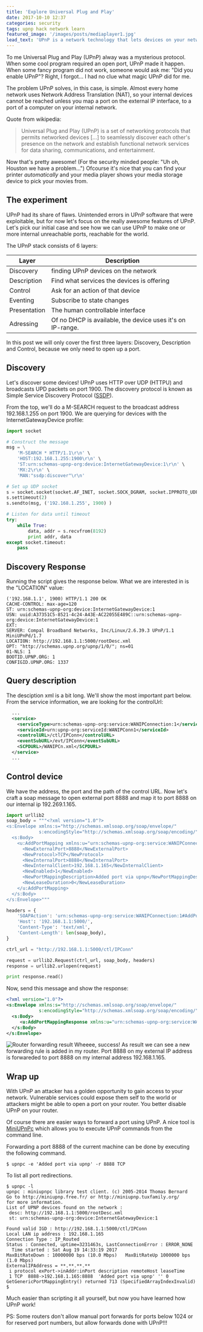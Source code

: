 ```yaml
---
title: 'Explore Universal Plug and Play'
date: 2017-10-10 12:37
categories: security
tags: upnp hack network learn
featured_image: '/images/posts/mediaplayer1.jpg'
lead_text: 'UPnP is a network technology that lets devices on your network set up rules on your router or modem automatically to allow the connections they need. UPnP is a really simple way to make sure you can connect to all kinds of services and is often recommended.'
---
```


To me Universal Plug and Play (UPnP) alway was a mysterious protocol. When
some cool program required an open port, UPnP made it happen. When some
fancy program did not work, someone would ask me: "Did you enable UPnP"?
Right, I forgot... I had no clue what magic UPnP did for me.

The problem UPnP solves, in this case, is simple. Almost every home network
uses Network Address Translation (NAT), so your internal devices cannot
be reached unless you map a port on the external IP interface, to a port
of a computer on your internal network.

Quote from wikipedia:
> Universal Plug and Play (UPnP) is a set of networking protocols that permits networked devices [...] to seamlessly discover each other's presence on the network and establish functional network services for data sharing, communications, and entertainment.

Now that's pretty awesome! (For the security minded people: "Uh oh, Houston
we have a problem...") Ofcourse it's nice that you can find your printer
_automatically_ and your media player shows your media storage device to
pick your movies from.

## The experiment
UPnP had its share of flaws. Unintended errors in UPnP software that were
exploitable, but for now let's focus on the really awesome features of
UPnP. Let's pick our initial case and see how we can use UPnP to make
one or more internal unreachable ports, reachable for the world.

The UPnP stack consists of 6 layers:

| Layer        | Description                         
| ------------ | ----------------------------------- 
| Discovery    | finding UPnP devices on the network 
| Description  | Find what services the devices is offering 
| Control      | Ask for an action of that device 
| Eventing     | Subscribe to state changes 
| Presentation | The human controllable interface  
| Adressing    | Of no DHCP is available, the device uses it's on IP-range.

In this post we will only cover the first three layers: Discovery, Description and Control, because we only need to open up a port.

## Discovery
Let's discover some devices! UPnP uses HTTP over UDP (HTTPU) and broadcasts
UPD packets on port 1900. The discovery protocol is known as Simple Service
Discovery Protocol ([SSDP](https://en.wikipedia.org/wiki/Simple_Service_Discovery_Protocol)).

From the top, we'll do a M-SEARCH request to the broadcast address
192.168.1.255 on port 1900. We are querying for devices with the
InternetGatewayDevice profile:

```python
import socket

# Construct the message
msg = \
    'M-SEARCH * HTTP/1.1\r\n' \
    'HOST:192.168.1.255:1900\r\n' \
    'ST:urn:schemas-upnp-org:device:InternetGatewayDevice:1\r\n' \
    'MX:2\r\n' \
    'MAN:"ssdp:discover"\r\n'

# Set up UDP socket
s = socket.socket(socket.AF_INET, socket.SOCK_DGRAM, socket.IPPROTO_UDP)
s.settimeout(2)
s.sendto(msg, ('192.168.1.255', 1900) )

# Listen for data until timeout
try:
    while True:
        data, addr = s.recvfrom(8192)
        print addr, data
except socket.timeout:
    pass
```

## Discovery Response
Running the script gives the response below. What we are interested in is
the "LOCATION" value:

```console
('192.168.1.1', 1900) HTTP/1.1 200 OK
CACHE-CONTROL: max-age=120
ST: urn:schemas-upnp-org:device:InternetGatewayDevice:1
USN: uuid:A37351C5-8521-4c24-A43E-AC22055E489C::urn:schemas-upnp-org:device:InternetGatewayDevice:1
EXT:
SERVER: Compal Broadband Networks, Inc/Linux/2.6.39.3 UPnP/1.1 MiniUPnPd/1.7
LOCATION: http://192.168.1.1:5000/rootDesc.xml
OPT: "http://schemas.upnp.org/upnp/1/0/"; ns=01
01-NLS: 1
BOOTID.UPNP.ORG: 1
CONFIGID.UPNP.ORG: 1337
```

## Query description
The desciption xml is a bit long. We'll show the most important part below. From the service information,
we are looking for the controlUrl:

```xml
  ...
  <service>
    <serviceType>urn:schemas-upnp-org:service:WANIPConnection:1</serviceType>
    <serviceId>urn:upnp-org:serviceId:WANIPConn1</serviceId>
    <controlURL>/ctl/IPConn</controlURL>
    <eventSubURL>/evt/IPConn</eventSubURL>
    <SCPDURL>/WANIPCn.xml</SCPDURL>
  </service>
  ...
```

## Control device
We have the address, the port and the path of the control URL. Now let's craft a soap message to open external port 8888 and map it to port 8888 on our internal ip 192.269.1.165.

```python
import urllib2
soap_body = """<?xml version="1.0"?>
<s:Envelope xmlns:s="http://schemas.xmlsoap.org/soap/envelope/"
            s:encodingStyle="http://schemas.xmlsoap.org/soap/encoding/">
  <s:Body>
    <u:AddPortMapping xmlns:u="urn:schemas-upnp-org:service:WANIPConnection:1">
      <NewExternalPort>8888</NewExternalPort>
      <NewProtocol>TCP</NewProtocol>
      <NewInternalPort>8888</NewInternalPort>
      <NewInternalClient>192.168.1.165</NewInternalClient>
      <NewEnabled>1</NewEnabled>
      <NewPortMappingDescription>Added port via upnp</NewPortMappingDescription>
      <NewLeaseDuration>0</NewLeaseDuration>
    </u:AddPortMapping>
  </s:Body>
</s:Envelope>"""

headers = {
    'SOAPAction': 'urn:schemas-upnp-org:service:WANIPConnection:1#AddPortMapping',
    'Host': '192.168.1.1:5000/',
    'Content-Type': 'text/xml',
    'Content-Length': len(soap_body),
}

ctrl_url = "http://192.168.1.1:5000/ctl/IPConn"

request = urllib2.Request(ctrl_url, soap_body, headers)
response = urllib2.urlopen(request)

print response.read()
```

Now, send this message and show the response:

```xml
<?xml version="1.0"?>
<s:Envelope xmlns:s="http://schemas.xmlsoap.org/soap/envelope/"
            s:encodingStyle="http://schemas.xmlsoap.org/soap/encoding/">
  <s:Body>
     <u:AddPortMappingResponse xmlns:u="urn:schemas-upnp-org:service:WANIPConnection:1"/>
  </s:Body>
</s:Envelope>
```

<img src="/images/posts/upnp-result.png" alt="Router forwarding result" class="media pull-right img-thumbnail" />
Wheeee, success! As result we can see a new forwarding rule is added in
my router. Port 8888 on my external IP address is forwareded to port 8888
on my internal address 192.168.1.165.

## Wrap up
With UPnP an attacker has a golden opportunity to gain access to your network.
Vulnerable services could expose them self to the world or attackers might
be able to open a port on your router. You better disable UPnP on your router.

Of course there are easier ways to forward a port using UPnP. A nice tool is [MiniUPnPc](http://miniupnp.free.fr/) which allows you to execute UPnP commands from the command line.

Forwarding a port 8888 of the current machine can be done by executing
the following command.
```console
$ upnpc -e 'Added port via upnp' -r 8888 TCP
```

To list all port redirections.
```console
$ upnpc -l
upnpc : miniupnpc library test client. (c) 2005-2014 Thomas Bernard
Go to http://miniupnp.free.fr/ or http://miniupnp.tuxfamily.org/
for more information.
List of UPNP devices found on the network :
 desc: http://192.168.1.1:5000/rootDesc.xml
 st: urn:schemas-upnp-org:device:InternetGatewayDevice:1

Found valid IGD : http://192.168.1.1:5000/ctl/IPConn
Local LAN ip address : 192.168.1.165
Connection Type : IP_Routed
Status : Connected, uptime=3231463s, LastConnectionError : ERROR_NONE
  Time started : Sat Aug 19 14:33:19 2017
MaxBitRateDown : 10000000 bps (10.0 Mbps)   MaxBitRateUp 1000000 bps (1.0 Mbps)
ExternalIPAddress = **.**.**.**
 i protocol exPort->inAddr:inPort description remoteHost leaseTime
 1 TCP  8888->192.168.1.165:8888  'Added port via upnp' '' 0
GetGenericPortMappingEntry() returned 713 (SpecifiedArrayIndexInvalid)
$ 
```

Much easier than scripting it all yourself, but now you have learned how UPnP work!

PS: Some routers don't allow manual port forwards for ports below 1024 or for reserved
port numbers, but allow forwards done with UPnP!!!

